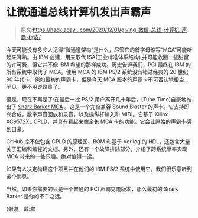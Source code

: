 # 让微通道总线计算机发出声霸声

> 原文:[https://hack aday . com/2020/12/01/giving-微信-总线-计算机-声霸-树皮/](https://hackaday.com/2020/12/01/giving-micro-channel-bus-computers-a-sound-blaster-bark/)

今天可能没有多少人记得“微通道架构”是什么，尽管它的首字母缩写“MCA”可能听起来耳熟。由 IBM 创建，用来取代 ISA(工业标准体系结构),并可能收回一些甜蜜的许可费，但它并不像 IBM 希望的那样成功。历史告诉我们，PCI 最终在 IBM 的所有系统中取代了 MCA。使用 MCA 的 IBM PS/2 系统没有错过经典的 20 世纪 90 年代卡，例如最初的声霸卡，但是今天 MCA 版本的声霸卡不可否认地相当…罕见，更不用说昂贵了。

但是，现在不再是了:在最后一批 PS/2 用户离开几十年后，[Tube Time]自豪地推出了 [Snark Barker MCA](https://github.com/schlae/snark-barker-mca) 。这是一个完全兼容 Sound Blaster 的声卡。它支持即兴合成，数字声音回放和录音，以及操纵杆输入和 MIDI。它基于 Xilinx XC9572XL CPLD，并具有看起来像全长 MCA 卡的功能，它会让原始的声霸卡感到自豪。

GitHub 库不仅包含 CPLD 的原理图、BOM 和基于 Verilog 的 HDL，还包含大量关于汇编和编程的文档。另外，还有一个故障排除部分，介绍了跨系统草率实现 MCA 带来的一些乐趣。绝对值得一读。

如果有人决定构建这个项目并在他们的 IBM PS/2 系统中使用它，我们很乐意听到这个消息。

当然，如果你需要的只是一个普通的 PCI 声霸克隆版本，那么最初的 Snark Barker 是你的不二之选。

(谢谢，戴瑞)